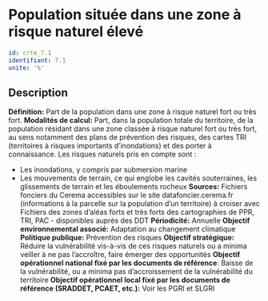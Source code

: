 # Population située dans une zone à risque naturel élevé
```yaml
id: crte_7.1
identifiant: 7.1
unite: '%'
```
## Description

**Définition:** Part de la population dans une zone à risque naturel fort ou très fort.
**Modalités de calcul:** Part, dans la population totale du territoire, de la population résidant dans une zone classée à risque naturel fort ou très fort, au sens notamment des plans de prévention des risques, des cartes TRI (territoires à risques importants d’inondations) et des porter à connaissance.
Les risques naturels pris en compte sont :
- Les inondations, y compris par submersion marine
- Les mouvements de terrain, ce qui englobe les cavités souterraines, les glissements de terrain et les éboulements rocheux
**Sources:** Fichiers fonciers du Cerema accessibles sur le site datafoncier.cerema.fr (informations à la parcelle sur la population d’un territoire) à croiser avec Fichiers des zones d’aléas forts et très forts des cartographies de PPR, TRI, PAC - disponibles auprès des DDT
**Périodicité:** Annuelle
**Objectif environnemental associé:** Adaptation au changement climatique
**Politique publique:** Prévention des risques
**Objectif stratégique:** Réduire la vulnérabilité vis-à-vis de ces risques naturels ou a minima veiller à ne pas l’accroître, faire émerger des opportunités
**Objectif opérationnel national fixé par les documents de référence**: Baisse de la vulnérabilité, ou a minima pas d’accroissement de la vulnérabilité du territoire
**Objectif opérationnel local fixé par les documents de référence (SRADDET, PCAET, etc.):** Voir les PGRI et SLGRI
